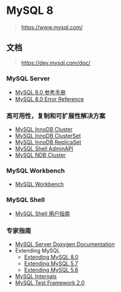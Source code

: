 # MySQL 8

> https://www.mysql.com/

## 文档

> https://dev.mysql.com/doc/

### MySQL Server

* [MySQL 8.0 参考手册](数据存储/MySQL8/MySQL-Server-参考手册/)
* [MySQL 8.0 Error Reference](https://dev.mysql.com/doc/mysql-errors/8.0/en/)

### 高可用性，复制和可扩展性解决方案

* [MySQL InnoDB Cluster](https://dev.mysql.com/doc/mysql-shell/8.0/en/mysql-innodb-cluster.html)
* [MySQL InnoDB ClusterSet](https://dev.mysql.com/doc/mysql-shell/8.0/en/innodb-clusterset.html)
* [MySQL InnoDB ReplicaSet](https://dev.mysql.com/doc/mysql-shell/8.0/en/mysql-innodb-replicaset.html)
* [MySQL Shell AdminAPI](https://dev.mysql.com/doc/mysql-shell/8.0/en/admin-api-userguide.html)
* [MySQL NDB Cluster](https://dev.mysql.com/doc/refman/8.0/en/mysql-cluster.html)

### MySQL Workbench

* [MySQL Workbench](数据存储/MySQL8/workbench/)

### MySQL Shell

* [MySQL Shell 用户指南](数据存储/MySQL8/mysql-shell/)

### 专家指南

* [MySQL Server Doxygen Documentation](https://dev.mysql.com/doc/dev/mysql-server/latest/)
* Extending MySQL
  * [Extending MySQL 8.0](https://dev.mysql.com/doc/extending-mysql/8.0/en/)
  * [Extending MySQL 5.7](https://dev.mysql.com/doc/extending-mysql/5.7/en/)
  * [Extending MySQL 5.6](https://dev.mysql.com/doc/extending-mysql/5.6/en/)
* [MySQL Internals](https://dev.mysql.com/doc/internals/en/)
* [MySQL Test Framework 2.0](https://dev.mysql.com/doc/dev/mysql-server/latest/PAGE_MYSQL_TEST_RUN.html)
